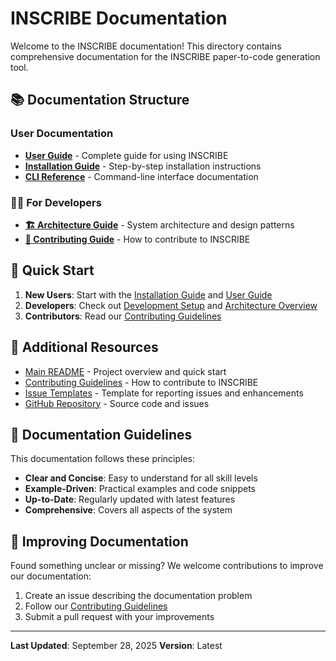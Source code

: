 # INSCRIBE Documentation

Welcome to the INSCRIBE documentation! This directory contains comprehensive documentation for the INSCRIBE paper-to-code generation tool.

## 📚 Documentation Structure

### User Documentation

- **[User Guide](./user-guide.md)** - Complete guide for using INSCRIBE
- **[Installation Guide](./installation.md)** - Step-by-step installation instructions
- **[CLI Reference](./cli-reference.md)** - Command-line interface documentation

### 👨‍💻 For Developers

- **[🏗️ Architecture Guide](./architecture.md)** - System architecture and design patterns
- **[🤝 Contributing Guide](../CONTRIBUTING.md)** - How to contribute to INSCRIBE


## 🚀 Quick Start

1. **New Users**: Start with the [Installation Guide](./installation.md) and [User Guide](./user-guide.md)
2. **Developers**: Check out [Development Setup](./development.md) and [Architecture Overview](./architecture.md)
3. **Contributors**: Read our [Contributing Guidelines](../CONTRIBUTING.md)

## 📖 Additional Resources

- [Main README](../README.md) - Project overview and quick start
- [Contributing Guidelines](../CONTRIBUTING.md) - How to contribute to INSCRIBE
- [Issue Templates](../.github/issues/) - Template for reporting issues and enhancements
- [GitHub Repository](https://github.com/sagea-ai/paper_to_code) - Source code and issues

## 📝 Documentation Guidelines

This documentation follows these principles:

- **Clear and Concise**: Easy to understand for all skill levels
- **Example-Driven**: Practical examples and code snippets
- **Up-to-Date**: Regularly updated with latest features
- **Comprehensive**: Covers all aspects of the system

## 🤝 Improving Documentation

Found something unclear or missing? We welcome contributions to improve our documentation:

1. Create an issue describing the documentation problem
2. Follow our [Contributing Guidelines](../CONTRIBUTING.md)
3. Submit a pull request with your improvements

---

**Last Updated**: September 28, 2025
**Version**: Latest
